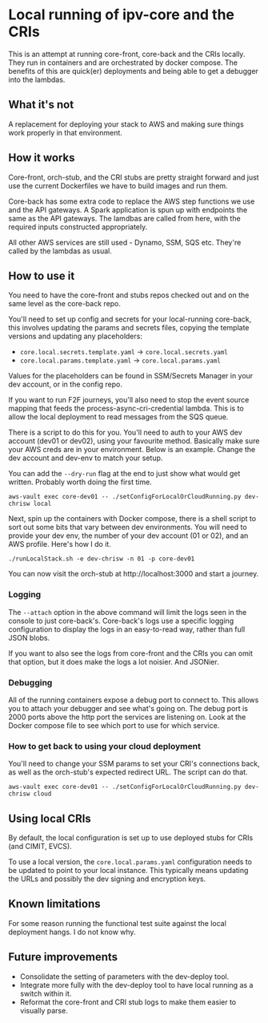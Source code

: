 # Local running of ipv-core and the CRIs

This is an attempt at running core-front, core-back and the CRIs locally. They run in containers and are orchestrated by
docker compose. The benefits of this are quick(er) deployments and being able to get a debugger into the lambdas.

## What it's not

A replacement for deploying your stack to AWS and making sure things work properly in that environment.

## How it works

Core-front, orch-stub, and the CRI stubs are pretty straight forward and just use the current Dockerfiles we have to build
images and run them.

Core-back has some extra code to replace the AWS step functions we use and the API gateways. A Spark application is spun
up with endpoints the same as the API gateways. The lamdbas are called from here, with the required inputs constructed
appropriately.

All other AWS services are still used - Dynamo, SSM, SQS etc. They're called by the lambdas as usual.

## How to use it

You need to have the core-front and stubs repos checked out and on the same level as the core-back repo.

You'll need to set up config and secrets for your local-running core-back,
this involves updating the params and secrets files, copying the template versions and updating any placeholders:

- `core.local.secrets.template.yaml` -> `core.local.secrets.yaml`
- `core.local.params.template.yaml` -> `core.local.params.yaml`

Values for the placeholders can be found in SSM/Secrets Manager in your dev account, or in the config repo.

If you want to run F2F journeys, you'll also need to stop the event source mapping that feeds the
process-async-cri-credential lambda. This is to allow the local deployment to read messages from the SQS queue.

There is a script to do this for you. You'll need to auth to your AWS dev account (dev01 or dev02), using your
favourite method. Basically make sure your AWS creds are in your environment. Below is an example. Change the dev
account and dev-env to match your setup.

You can add the `--dry-run` flag at the end to just show what would get written. Probably worth doing the first time.

```
aws-vault exec core-dev01 -- ./setConfigForLocalOrCloudRunning.py dev-chrisw local
```

Next, spin up the containers with Docker compose, there is a shell script to sort out some bits that vary between dev
environments. You will need to provide your dev env, the number of your dev account (01 or 02), and an AWS profile.
Here's how I do it.

```
./runLocalStack.sh -e dev-chrisw -n 01 -p core-dev01
```

You can now visit the orch-stub at http://localhost:3000 and start a journey.

### Logging

The `--attach` option in the above command will limit the logs seen in the console to just core-back's. Core-back's logs
use a specific logging configuration to display the logs in an easy-to-read way, rather than full JSON blobs.

If you want to also see the logs from core-front and the CRIs you can omit that option, but it does make the logs a lot
noisier. And JSONier.

### Debugging

All of the running containers expose a debug port to connect to. This allows you to attach your debugger and see
what's going on. The debug port is 2000 ports above the http port the services are listening on. Look at the Docker
compose file to see which port to use for which service.

### How to get back to using your cloud deployment

You'll need to change your SSM params to set your CRI's connections back, as well as the orch-stub's expected redirect
URL. The script can do that.

```
aws-vault exec core-dev01 -- ./setConfigForLocalOrCloudRunning.py dev-chrisw cloud
```

## Using local CRIs

By default, the local configuration is set up to use deployed stubs for CRIs (and CIMIT, EVCS).

To use a local version, the `core.local.params.yaml` configuration needs to be updated to point to your local instance.
This typically means updating the URLs and possibly the dev signing and encryption keys.

## Known limitations

For some reason running the functional test suite against the local deployment hangs. I do not know why.

## Future improvements

* Consolidate the setting of parameters with the dev-deploy tool.
* Integrate more fully with the dev-deploy tool to have local running as a switch within it.
* Reformat the core-front and CRI stub logs to make them easier to visually parse.
